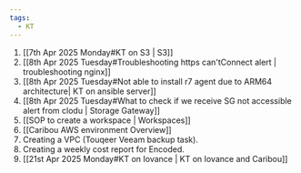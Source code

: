 ```yaml
---
tags:
  - KT
---
```

1. [[7th Apr 2025 Monday#KT on S3 | S3]]
2. [[8th Apr 2025 Tuesday#Troubleshooting https can'tConnect alert |  troubleshooting nginx]]
3. [[8th Apr 2025 Tuesday#Not able to install r7 agent due to ARM64 architecture| KT on ansible server]]
4. [[8th Apr 2025 Tuesday#What to check if we receive SG not accessible alert from clodu | Storage Gateway]]
5. [[SOP to create a workspace | Workspaces]]
6. [[Caribou AWS environment Overview]]
7. Creating a VPC (Touqeer Veeam backup task).
8. Creating a weekly cost report for Encoded.
9. [[21st Apr 2025 Monday#KT on Iovance | KT on Iovance and Caribou]]

